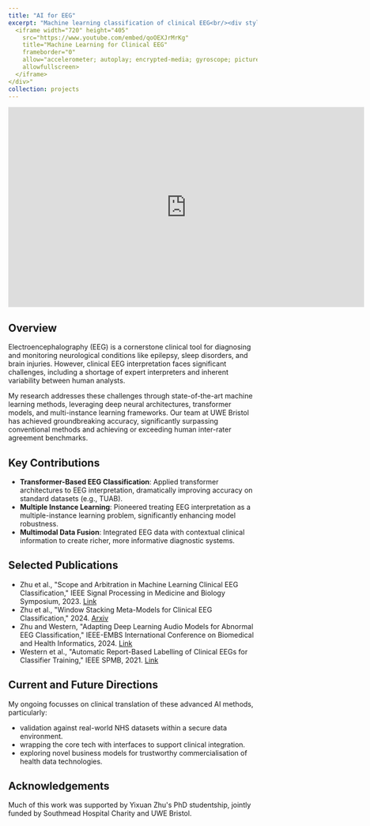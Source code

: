 ```yaml
---
title: "AI for EEG"
excerpt: "Machine learning classification of clinical EEG<br/><div style="text-align:center;">
  <iframe width="720" height="405" 
    src="https://www.youtube.com/embed/qoOEXJrMrKg" 
    title="Machine Learning for Clinical EEG" 
    frameborder="0" 
    allow="accelerometer; autoplay; encrypted-media; gyroscope; picture-in-picture" 
    allowfullscreen>
  </iframe>
</div>"
collection: projects
---
```


<div style="text-align:center;">
  <iframe width="720" height="405" 
    src="https://www.youtube.com/embed/qoOEXJrMrKg" 
    title="Machine Learning for Clinical EEG" 
    frameborder="0" 
    allow="accelerometer; autoplay; encrypted-media; gyroscope; picture-in-picture" 
    allowfullscreen>
  </iframe>
</div>

## Overview

Electroencephalography (EEG) is a cornerstone clinical tool for diagnosing and monitoring neurological conditions like epilepsy, sleep disorders, and brain injuries. However, clinical EEG interpretation faces significant challenges, including a shortage of expert interpreters and inherent variability between human analysts.

My research addresses these challenges through state-of-the-art machine learning methods, leveraging deep neural architectures, transformer models, and multi-instance learning frameworks. Our team at UWE Bristol has achieved groundbreaking accuracy, significantly surpassing conventional methods and achieving or exceeding human inter-rater agreement benchmarks.

## Key Contributions

* **Transformer-Based EEG Classification**: Applied transformer architectures to EEG interpretation, dramatically improving accuracy on standard datasets (e.g., TUAB).
* **Multiple Instance Learning**: Pioneered treating EEG interpretation as a multiple-instance learning problem, significantly enhancing model robustness.
* **Multimodal Data Fusion**: Integrated EEG data with contextual clinical information to create richer, more informative diagnostic systems.

## Selected Publications

* Zhu et al., "Scope and Arbitration in Machine Learning Clinical EEG Classification," IEEE Signal Processing in Medicine and Biology Symposium, 2023. [Link](https://ieeexplore.ieee.org/abstract/document/10372635)
* Zhu et al., "Window Stacking Meta-Models for Clinical EEG Classification," 2024. [Arxiv](https://arxiv.org/abs/2401.10283)
* Zhu and Western, "Adapting Deep Learning Audio Models for Abnormal EEG Classification," IEEE-EMBS International Conference on Biomedical and Health Informatics, 2024. [Link](https://ieeexplore.ieee.org/document/10913666)
* Western et al., "Automatic Report-Based Labelling of Clinical EEGs for Classifier Training," IEEE SPMB, 2021. [Link](https://ieeexplore.ieee.org/abstract/document/9672295)

## Current and Future Directions

My ongoing focusses on clinical translation of these advanced AI methods, particularly:
* validation against real-world NHS datasets within a secure data environment.
* wrapping the core tech with interfaces to support clinical integration.
* exploring novel business models for trustworthy commercialisation of health data technologies.

## Acknowledgements

Much of this work was supported by Yixuan Zhu's PhD studentship, jointly funded by Southmead Hospital Charity and UWE Bristol.
